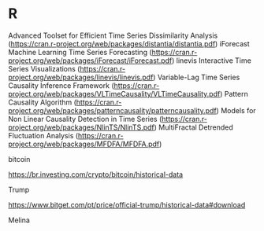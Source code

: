 # R

Advanced Toolset for Efficient Time Series Dissimilarity Analysis (https://cran.r-project.org/web/packages/distantia/distantia.pdf)
iForecast	Machine Learning Time Series Forecasting (https://cran.r-project.org/web/packages/iForecast/iForecast.pdf)
linevis	Interactive Time Series Visualizations (https://cran.r-project.org/web/packages/linevis/linevis.pdf)
Variable-Lag Time Series Causality Inference Framework (https://cran.r-project.org/web/packages/VLTimeCausality/VLTimeCausality.pdf)
Pattern Causality Algorithm (https://cran.r-project.org/web/packages/patterncausality/patterncausality.pdf)
Models for Non Linear Causality Detection in Time Series (https://cran.r-project.org/web/packages/NlinTS/NlinTS.pdf)
MultiFractal Detrended Fluctuation Analysis (https://cran.r-project.org/web/packages/MFDFA/MFDFA.pdf)


bitcoin 

https://br.investing.com/crypto/bitcoin/historical-data

Trump

https://www.bitget.com/pt/price/official-trump/historical-data#download

Melina


